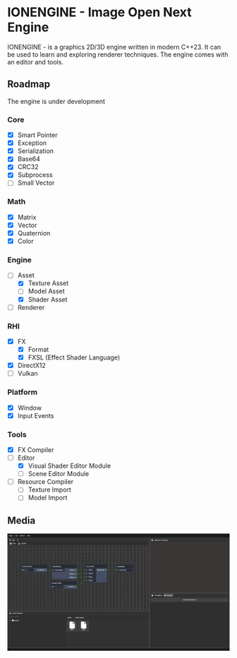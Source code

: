 # IONENGINE - Image Open Next Engine

IONENGINE - is a graphics 2D/3D engine written in modern C++23. It can be used to learn and exploring renderer techniques. The engine comes with an editor and tools.

## Roadmap

The engine is under development

### Core

- [x] Smart Pointer
- [x] Exception
- [x] Serialization
- [x] Base64
- [x] CRC32
- [x] Subprocess
- [ ] Small Vector

### Math

- [x] Matrix
- [x] Vector
- [x] Quaternion
- [x] Color

### Engine
- [ ] Asset
  - [x] Texture Asset
  - [ ] Model Asset
  - [x] Shader Asset
- [ ] Renderer

### RHI

- [x] FX
  - [x] Format
  - [x] FXSL (Effect Shader Language)
- [x] DirectX12
- [ ] Vulkan

### Platform

- [x] Window
- [x] Input Events

### Tools

- [x] FX Compiler
- [ ] Editor
  - [x] Visual Shader Editor Module
  - [ ] Scene Editor Module
- [ ] Resource Compiler
  - [ ] Texture Import
  - [ ] Model Import

## Media

![media-1](media/Editor-1.png)
